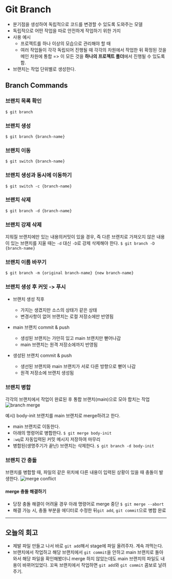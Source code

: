 # Git Branch

* 분기점을 생성하여 독립적으로 코드를 변경할 수 있도록 도와주는 모델
* 독립적으로 어떤 작업을 따로 안전하게 작업하기 위한 가지
* 사용 예시
	* 프로젝트를 하나 이상의 모습으로 관리해야 할 때
	* 여러 작업들이 각각 독립되어 진행될 때 각각의 차원에서 작업한 뒤 확정된 것을 메인 차원에 통합
	=> 이 모든 것을 <b>하나의 프로젝트 폴더</b>에서 진행될 수 있도록 함.
* 브랜치는 작업 단위별로 생성한다.

## Branch Commands

### 브랜치 목록 확인
`$ git branch`


### 브랜치 생성

`$ git branch {branch-name}`


### 브랜치 이동
`$ git switch {branch-name}`

### 브랜치 생성과 동시에 이동하기
`$ git switch -c {branch-name}`

### 브랜치 삭제
`$ git branch -d {branch-name}`

### 브랜치 강제 삭제
지워질 브랜치에만 있는 내용의커밋이 있을 경우, 즉 다른 브랜치로 가져오지 않은 내용이 있는 브랜치를 지울 때는 `-d` 대신 `-D`로 강제 삭제해야 한다.
`$ git branch -D {branch-name}`

### 브랜치 이름 바꾸기
`$ git branch -m {original branch-name} {new branch-name}`

### 브랜치 생성 후 커밋 -> 푸시
* 브랜치 생성 직후
	- 가지는 생겼지만 소스의 상태가 같은 상태
	- 변경사항이 없어 브랜치는 로컬 저장소에만 반영됨

* main 브랜치 commit & push
	- 생성된 브랜치는 가만히 있고 main 브랜치만 뻗어나감
	- main 브랜치는 원격 저장소에까지 반영됨

* 생성된 브랜치 commit & push
	- 생선된 브랜치와 main 브랜치가 서로 다른 방향으로 뻗어 나감
	- 원격 저장소에 브랜치 생성됨

### 브랜치 병합
각각의 브랜치에서 작업이 완료된 후 통합 브랜치(main)으로 모아 합치는 작업
![branch merge](https://t1.daumcdn.net/cfile/tistory/99FDD5385AFA98D322)

예시) body-init 브랜치를 main 브랜치로 merge하려고 한다.
* main 브랜치로 이동한다.
* 아래의 명령어로 병합한다.
	`$ git merge body-init`
* `:wq`로 자동입력된 커밋 메시지 저장하여 마무리
* 병합된(생명주기가 끝난)  브랜치는 삭제한다.
	`$ git branch -d body-init`

### 브랜치 간 충돌
브랜치를 병합할 때, 파일의 같은 위치에 다른 내용이 입력된 상황이 있을 때 충돌이 발생한다.
![merge conflict](https://res.cloudinary.com/dyd911kmh/image/upload/v1652028749/image1_d21db326e6.png)

#### merge 충돌 해결하기
* 당장 충돌 해결이 어려울 경우 아래 명령어로 merge 중단
	`$ git merge --abort`
* 해결 가능 시, 충돌 부분을 에디터로 수정한 뒤`git add`, `git commit`으로 병합 완료

---
## 오늘의 회고
* 제발 파일 만들고 나서 바로 `git add`해서 stage에 파일 올려주자. 계속 까먹는다.
* 브랜치에서 작업하고 해당 브랜치에서 `git commit`을 안하고 main 브랜치로 돌아와서 해당 파일을 확인해봤더니 merge 하지 않았는데도 main 브랜치의 파일도 내용이 바뀌어있었다. 꼬옥 브랜치에서 작업하면 `git add`와 `git commit` 콤보로 날려주기.
